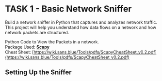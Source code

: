 # TASK 1 - Basic Network Sniffer
Build a network sniffer in Python that captures and analyzes network traffic.<br>
This project will help you understand how data flows on a network and how network packets are structured.

Python Code to View the Packets in a network.<br>
Package Used: [**Scapy**](https://scapy.net/)<br>
Cheat Sheet: [https://wiki.sans.blue/Tools/pdfs/ScapyCheatSheet_v0.2.pdf](https://wiki.sans.blue/Tools/pdfs/ScapyCheatSheet_v0.2.pdf)

## Setting Up the Sniffer

